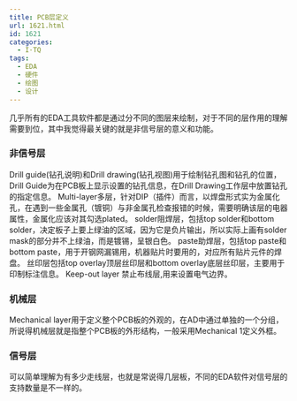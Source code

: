 ```yaml
---
title: PCB层定义
url: 1621.html
id: 1621
categories:
  - I·TQ
tags:
  - EDA
  - 硬件
  - 绘图
  - 设计
---
```


几乎所有的EDA工具软件都是通过分不同的图层来绘制，对于不同的层作用的理解需要到位，其中我觉得最关键的就是非信号层的意义和功能。

### 非信号层

Drill guide(钻孔说明)和Drill drawing(钻孔视图)用于绘制钻孔图和钻孔的位置，Drill Guide为在PCB板上显示设置的钻孔信息，在Drill Drawing工作层中放置钻孔的指定信息。 Multi-layer多层，针对DIP（插件）而言，以焊盘形式实为金属化孔，在遇到一些金属孔（镀铜）与非金属孔检查报错的时候，需要明确该层的电器属性，金属化应该对其勾选plated。 solder阻焊层，包括top solder和bottom solder，决定板子上要上绿油的区域，因为它是负片输出，所以实际上画有solder mask的部分并不上绿油，而是镀锡，呈银白色。 paste助焊层，包括top paste和bottom paste，用于开钢网漏锡用，机器贴片时要用的，对应所有贴片元件的焊盘。 丝印层包括top overlay顶层丝印层和bottom overlay底层丝印层，主要用于印制标注信息。 Keep-out layer 禁止布线层,用来设置电气边界。

### 机械层

Mechanical layer用于定义整个PCB板的外观的，在AD中通过单独的一个分组，所说得机械层就是指整个PCB板的外形结构，一般采用Mechanical 1定义外框。

### 信号层

可以简单理解为有多少走线层，也就是常说得几层板，不同的EDA软件对信号层的支持数量是不一样的。